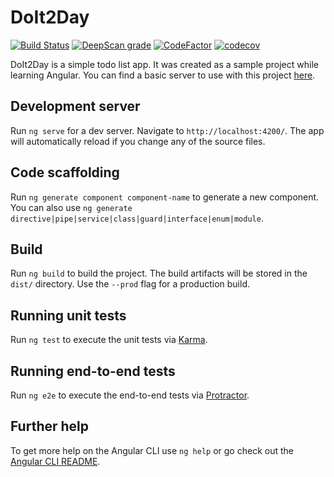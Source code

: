 # DoIt2Day
[![Build Status](https://travis-ci.com/fabian-peters/DoIt2Day.svg?token=CPToo8s7ErWVCsPSJ8yT&branch=master)](https://travis-ci.com/fabian-peters/DoIt2Day)
[![DeepScan grade](https://deepscan.io/api/teams/9854/projects/12503/branches/192424/badge/grade.svg?token=a1fa0980263b30233c0ddf1e9c3ed778290db2ee)](https://deepscan.io/dashboard#view=project&tid=9854&pid=12503&bid=192424)
[![CodeFactor](https://www.codefactor.io/repository/github/fabian-peters/doit2day/badge?s=d1c810ec4c801c2da10ea2b7d620d9e56c92809e)](https://www.codefactor.io/repository/github/fabian-peters/doit2day)
[![codecov](https://codecov.io/gh/fabian-peters/DoIt2Day/branch/master/graph/badge.svg?token=MnC8lRjk8u)](https://codecov.io/gh/fabian-peters/DoIt2Day)

DoIt2Day is a simple todo list app. It was created as a sample project while learning Angular. You can find a basic server to use with this project [here](https://github.com/fabian-peters/DoIt2DayServer).

## Development server

Run `ng serve` for a dev server. Navigate to `http://localhost:4200/`. The app will automatically reload if you change any of the source files.

## Code scaffolding

Run `ng generate component component-name` to generate a new component. You can also use `ng generate directive|pipe|service|class|guard|interface|enum|module`.

## Build

Run `ng build` to build the project. The build artifacts will be stored in the `dist/` directory. Use the `--prod` flag for a production build.

## Running unit tests

Run `ng test` to execute the unit tests via [Karma](https://karma-runner.github.io).

## Running end-to-end tests

Run `ng e2e` to execute the end-to-end tests via [Protractor](http://www.protractortest.org/).

## Further help

To get more help on the Angular CLI use `ng help` or go check out the [Angular CLI README](https://github.com/angular/angular-cli/blob/master/README.md).

